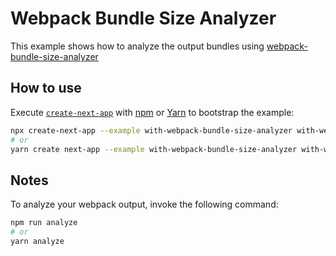 # Webpack Bundle Size Analyzer

This example shows how to analyze the output bundles using [webpack-bundle-size-analyzer](https://www.npmjs.com/package/webpack-bundle-size-analyzer)

## How to use

Execute [`create-next-app`](https://github.com/vercel/next.js/tree/canary/packages/create-next-app) with [npm](https://docs.npmjs.com/cli/init) or [Yarn](https://yarnpkg.com/lang/en/docs/cli/create/) to bootstrap the example:

```bash
npx create-next-app --example with-webpack-bundle-size-analyzer with-webpack-bundle-size-analyzer-app
# or
yarn create next-app --example with-webpack-bundle-size-analyzer with-webpack-bundle-size-analyzer-app
```

## Notes

To analyze your webpack output, invoke the following command:

```bash
npm run analyze
# or
yarn analyze
```
